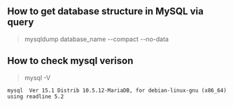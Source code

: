 ## How to get database structure in MySQL via query
> mysqldump database_name --compact --no-data

## How to check mysql verison
> mysql -V
```sample output:
mysql  Ver 15.1 Distrib 10.5.12-MariaDB, for debian-linux-gnu (x86_64) using readline 5.2
```
